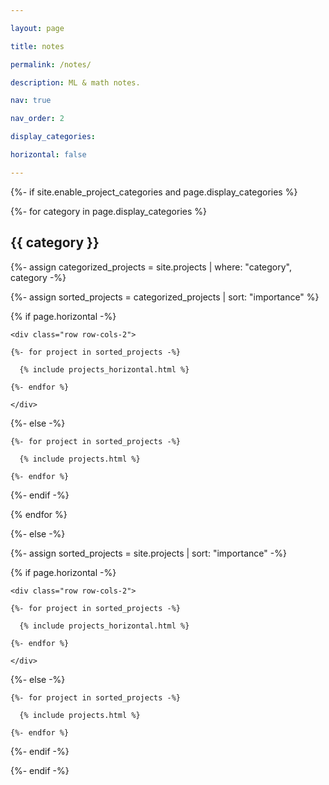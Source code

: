 ```yaml
---

layout: page

title: notes

permalink: /notes/

description: ML & math notes.

nav: true

nav_order: 2

display_categories: 

horizontal: false

---
```



<!-- pages/projects.md -->

<div class="projects">

{%- if site.enable_project_categories and page.display_categories %}

  <!-- Display categorized projects -->

  {%- for category in page.display_categories %}

  <h2 class="category">{{ category }}</h2>

  {%- assign categorized_projects = site.projects | where: "category", category -%}

  {%- assign sorted_projects = categorized_projects | sort: "importance" %}

  <!-- Generate cards for each project -->

  {% if page.horizontal -%}

  <div class="container">

    <div class="row row-cols-2">

    {%- for project in sorted_projects -%}

      {% include projects_horizontal.html %}

    {%- endfor %}

    </div>

  </div>

  {%- else -%}

  <div class="grid">

    {%- for project in sorted_projects -%}

      {% include projects.html %}

    {%- endfor %}

  </div>

  {%- endif -%}

  {% endfor %}


{%- else -%}

<!-- Display projects without categories -->

  {%- assign sorted_projects = site.projects | sort: "importance" -%}

  <!-- Generate cards for each project -->

  {% if page.horizontal -%}

  <div class="container">

    <div class="row row-cols-2">

    {%- for project in sorted_projects -%}

      {% include projects_horizontal.html %}

    {%- endfor %}

    </div>

  </div>

  {%- else -%}

  <div class="grid">

    {%- for project in sorted_projects -%}

      {% include projects.html %}

    {%- endfor %}

  </div>

  {%- endif -%}

{%- endif -%}

</div>
